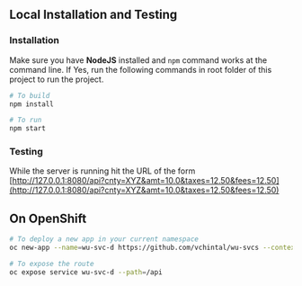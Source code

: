## Local Installation and Testing

### Installation 

Make sure you have **NodeJS** installed and `npm` command works at the command line. If Yes, run the following commands in root folder of this project to run the project.

```sh 
# To build 
npm install 

# To run
npm start
```

### Testing 

While the server is running hit the URL of the form [http://127.0.0.1:8080/api?cnty=XYZ&amt=10.0&taxes=12.50&fees=12.50](http://127.0.0.1:8080/api?cnty=XYZ&amt=10.0&taxes=12.50&fees=12.50)

## On OpenShift 

```sh 
# To deploy a new app in your current namespace
oc new-app --name=wu-svc-d https://github.com/vchintal/wu-svcs --context-dir=wu-svc-d

# To expose the route 
oc expose service wu-svc-d --path=/api
```
